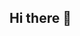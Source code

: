 ## Hi there 👋

<!--
**NewBlashEmperor/NewBlashEmperor** is a ✨ _special_ ✨ repository because its `README.md` (this file) appears on your GitHub profile.

![visitors](https://visitor-badge.glitch.me/badge?page_id=NewBlashEmperor.NewBlashEmperor&left_color=green&right_color=red)
